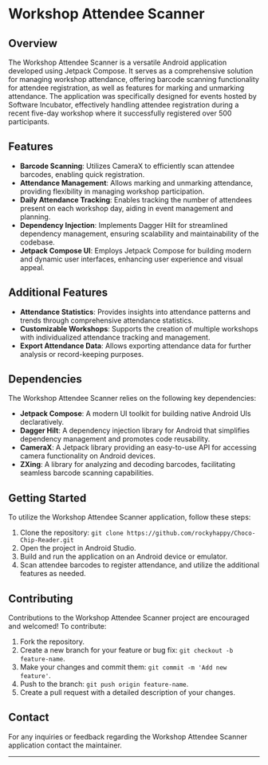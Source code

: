 # Workshop Attendee Scanner

## Overview
The Workshop Attendee Scanner is a versatile Android application developed using Jetpack Compose. It serves as a comprehensive solution for managing workshop attendance, offering barcode scanning functionality for attendee registration, as well as features for marking and unmarking attendance. The application was specifically designed for events hosted by Software Incubator, effectively handling attendee registration during a recent five-day workshop where it successfully registered over 500 participants.

## Features
- **Barcode Scanning**: Utilizes CameraX to efficiently scan attendee barcodes, enabling quick registration.
- **Attendance Management**: Allows marking and unmarking attendance, providing flexibility in managing workshop participation.
- **Daily Attendance Tracking**: Enables tracking the number of attendees present on each workshop day, aiding in event management and planning.
- **Dependency Injection**: Implements Dagger Hilt for streamlined dependency management, ensuring scalability and maintainability of the codebase.
- **Jetpack Compose UI**: Employs Jetpack Compose for building modern and dynamic user interfaces, enhancing user experience and visual appeal.

## Additional Features
- **Attendance Statistics**: Provides insights into attendance patterns and trends through comprehensive attendance statistics.
- **Customizable Workshops**: Supports the creation of multiple workshops with individualized attendance tracking and management.
- **Export Attendance Data**: Allows exporting attendance data for further analysis or record-keeping purposes.

## Dependencies
The Workshop Attendee Scanner relies on the following key dependencies:
- **Jetpack Compose**: A modern UI toolkit for building native Android UIs declaratively.
- **Dagger Hilt**: A dependency injection library for Android that simplifies dependency management and promotes code reusability.
- **CameraX**: A Jetpack library providing an easy-to-use API for accessing camera functionality on Android devices.
- **ZXing**: A library for analyzing and decoding barcodes, facilitating seamless barcode scanning capabilities.

## Getting Started
To utilize the Workshop Attendee Scanner application, follow these steps:
1. Clone the repository: `git clone https://github.com/rockyhappy/Choco-Chip-Reader.git`
2. Open the project in Android Studio.
3. Build and run the application on an Android device or emulator.
4. Scan attendee barcodes to register attendance, and utilize the additional features as needed.

## Contributing
Contributions to the Workshop Attendee Scanner project are encouraged and welcomed! To contribute:
1. Fork the repository.
2. Create a new branch for your feature or bug fix: `git checkout -b feature-name`.
3. Make your changes and commit them: `git commit -m 'Add new feature'`.
4. Push to the branch: `git push origin feature-name`.
5. Create a pull request with a detailed description of your changes.

## Contact
For any inquiries or feedback regarding the Workshop Attendee Scanner application contact the maintainer.

---

